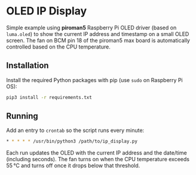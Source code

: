 # OLED IP Display

Simple example using **piroman5** Raspberry Pi OLED driver (based on `luma.oled`) to show the current IP address and timestamp on a small OLED screen. The fan on BCM pin 18 of the piroman5 max board is automatically controlled based on the CPU temperature.


## Installation

Install the required Python packages with pip (use `sudo` on Raspberry Pi OS):

```bash
pip3 install -r requirements.txt
```

## Running

Add an entry to ``crontab`` so the script runs every minute:

```bash
* * * * * /usr/bin/python3 /path/to/ip_display.py
```

Each run updates the OLED with the current IP address and the date/time (including seconds). The fan turns on when the CPU temperature exceeds 55 °C and turns off once it drops below that threshold.

